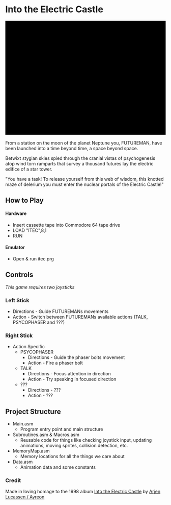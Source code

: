 Into the Electric Castle 
========================

![Gameplay](https://github.com/dread-pirate-johnny-spaceboots/Into-The-Electric-Castle/blob/master/ITEC.gif)

From a station on the moon of the planet Neptune you, FUTUREMAN, have been launched into a time beyond time, a space beyond space.

Betwixt stygian skies spied through the cranial vistas of psychogenesis atop wind torn ramparts that survey a thousand futures lay the electric edifice of a star tower.

"You have a task! To release yourself from this web of wisdom, this knotted maze of delerium you must enter the nuclear portals of the Electric Castle!"

How to Play
-----------
#### Hardware
* Insert cassette tape into Commodore 64 tape drive
* LOAD "ITEC",8,1
* RUN

#### Emulator
* Open & run itec.prg

Controls
--------
*This game requires two joysticks*

### Left Stick
* Directions - Guide FUTUREMANs movements
* Action - Switch between FUTUREMANs available actions (TALK, PSYCOPHASER and ???)

### Right Stick
* Action Specific
	* PSYCOPHASER
		* Directions - Guide the phaser bolts movement
		* Action - Fire a phaser bolt
	* TALK
		* Directions - Focus attention in direction
		* Action - Try speaking in focused direction
	* ???
		* Directions - ???
		* Action - ???

Project Structure
-----------------
* Main.asm
	* Program entry point and main structure
* Subroutines.asm & Macros.asm
	* Reusable code for things like checking joystick input, updating animations, moving sprites, collision detection, etc.
* MemoryMap.asm
	* Memory locations for all the things we care about
* Data.asm
	* Animation data and some constants
		
### Credit
Made in loving homage to the 1998 album [Into the Electric Castle](https://www.youtube.com/watch?v=XEnE_BR3A6Q&list=PLDp_PtuyOwCalC93Dfbj5LR-aN-WrDl2d&index=1) by [Arjen Lucassen / Ayreon](https://www.arjenlucassen.com/content/arjens-projects/ayreon/)